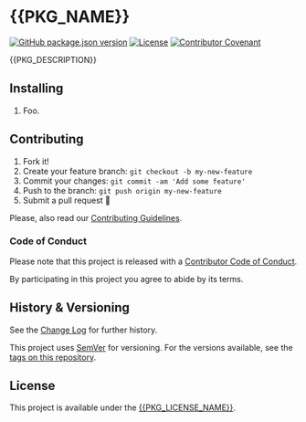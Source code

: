 # {{PKG_NAME}}

[![GitHub package.json version](https://img.shields.io/github/package-json/v/{{PKG_USERNAME}}/{{PKG_REPO}})](https://github.com/{{PKG_USERNAME}}/{{PKG_REPO}})
[![License](https://img.shields.io/github/license/{{PKG_USERNAME}}/{{PKG_REPO}}.svg)](LICENSE.md)
[![Contributor Covenant](https://img.shields.io/badge/Contributor%20Covenant-2.1-4baaaa.svg)](CODE-OF-CONDUCT.md)

{{PKG_DESCRIPTION}}

## Installing

<!--
TODO Set installation instructions
BODY If there is some installation method, define it on the [README file](README.md).
-->
1. Foo.

## Contributing

1. Fork it!
2. Create your feature branch: `git checkout -b my-new-feature`
3. Commit your changes: `git commit -am 'Add some feature'`
4. Push to the branch: `git push origin my-new-feature`
5. Submit a pull request :tada:

Please, also read our [Contributing Guidelines](CONTRIBUTING.md).

### Code of Conduct

Please note that this project is released with a [Contributor Code of Conduct](CODE-OF-CONDUCT.md).

By participating in this project you agree to abide by its terms.

## History & Versioning

See the [Change Log](CHANGELOG.md) for further history.

This project uses [SemVer](http://semver.org/) for versioning. For the versions
available, see the [tags on this repository](https://github.com/{{PKG_USERNAME}}/{{PKG_REPO}}/tags).

## License

This project is available under the [{{PKG_LICENSE_NAME}}]({{PKG_LICENSE_URI}}).
